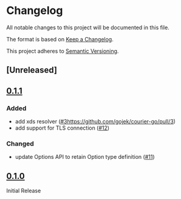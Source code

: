 # Changelog

All notable changes to this project will be documented in this file.

The format is based on [Keep a Changelog](https://keepachangelog.com/en/1.0.0/).

This project adheres to [Semantic Versioning](https://semver.org/spec/v2.0.0.html).

## [Unreleased]

## [0.1.1]

### Added

- add xds resolver ([#3]()https://github.com/gojek/courier-go/pull/3)
- add support for TLS connection ([#12](https://github.com/gojek/courier-go/pull/12))

### Changed

- update Options API to retain Option type definition ([#11](https://github.com/gojek/courier-go/pull/11))

## [0.1.0]

Initial Release

[0.1.1]: https://github.com/gojek/courier-go/-/releases/v0.1.1
[0.1.0]: https://github.com/gojek/courier-go/-/releases/v0.1.0
